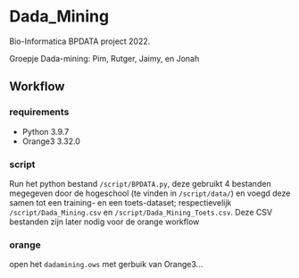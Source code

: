 # Dada_Mining

Bio-Informatica BPDATA project 2022.

Groepje Dada-mining: Pim, Rutger, Jaimy, en Jonah



## Workflow

### requirements
* Python    3.9.7
* Orange3   3.32.0

### script
Run het python bestand `/script/BPDATA.py`, deze gebruikt 4 bestanden megegeven door de hogeschool (te vinden in `/script/data/`) en voegd deze samen tot een training- en een toets-dataset; respectievelijk `/script/Dada_Mining.csv` en `/script/Dada_Mining_Toets.csv`. Deze CSV bestanden zijn later nodig voor de orange workflow

### orange
open het `dadamining.ows` met gerbuik van Orange3...
